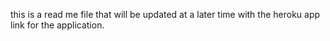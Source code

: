 this is a read me file that will be updated at a later time with the heroku app link for the application.
